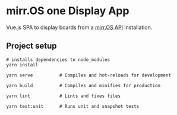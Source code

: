 # mirr.OS one Display App

Vue.js SPA to display boards from a [mirr.OS API](https://gitlab.com/glancr/mirros_api/) installation.

## Project setup

```shell
# installs dependencies to node_modules
yarn install
```

```shell
yarn serve          # Compiles and hot-reloads for development

yarn build          # Compiles and minifies for production

yarn lint           # Lints and fixes files

yarn test:unit      # Runs unit and snapshot tests
```
